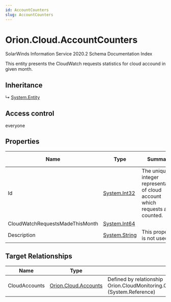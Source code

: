 ```yaml
---
id: AccountCounters
slug: AccountCounters
---
```


# Orion.Cloud.AccountCounters

SolarWinds Information Service 2020.2 Schema Documentation Index

This entity presents the CloudWatch requests statistics for cloud accound in given month.

## Inheritance

↳ [System.Entity](./../System/Entity)

## Access control

everyone

## Properties

| Name | Type | Summary | Access Control |
| ------ | ------ | ------ | ------ |
| Id | [System.Int32](https://docs.microsoft.com/en-us/dotnet/api/system.int32) | The unique integer representation of cloud account which requests are counted. | everyone |
| CloudWatchRequestsMadeThisMonth | [System.Int64](https://docs.microsoft.com/en-us/dotnet/api/system.int64) |  | everyone |
| Description | [System.String](https://docs.microsoft.com/en-us/dotnet/api/system.string) | This property is not used. | everyone |

## Target Relationships

| Name | Type | Notes |
| ------ | ------ | ------ |
| CloudAccounts | [Orion.Cloud.Accounts](./../Orion.Cloud/Accounts) | Defined by relationship Orion.CloudMonitoring.CloudAccountReferencesCounters (System.Reference) |

